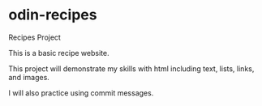 # odin-recipes
Recipes Project
<p>This is a basic recipe website.<p>
<p>This project will demonstrate my skills with html including text, lists, links, and images.<p>
<p>I will also practice using commit messages.<p>



